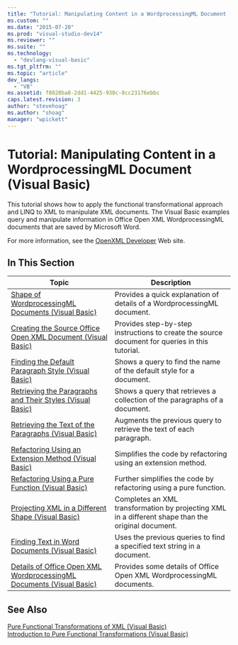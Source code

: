 ```yaml
---
title: "Tutorial: Manipulating Content in a WordprocessingML Document (Visual Basic)"
ms.custom: ""
ms.date: "2015-07-20"
ms.prod: "visual-studio-dev14"
ms.reviewer: ""
ms.suite: ""
ms.technology: 
  - "devlang-visual-basic"
ms.tgt_pltfrm: ""
ms.topic: "article"
dev_langs: 
  - "VB"
ms.assetid: f8028ba8-2dd1-4425-930c-8cc23176ebbc
caps.latest.revision: 3
author: "stevehoag"
ms.author: "shoag"
manager: "wpickett"
---
```

# Tutorial: Manipulating Content in a WordprocessingML Document (Visual Basic)
This tutorial shows how to apply the functional transformational approach and LINQ to XML to manipulate XML documents. The Visual Basic examples query and manipulate information in Office Open XML WordprocessingML documents that are saved by Microsoft Word.  
  
 For more information, see the [OpenXML Developer](http://go.microsoft.com/fwlink/?LinkID=95573) Web site.  
  
## In This Section  
  
|Topic|Description|  
|-----------|-----------------|  
|[Shape of WordprocessingML Documents (Visual Basic)](../../../../visual-basic\programming-guide\concepts\linq/shape-of-wordprocessingml-documents.md)|Provides a quick explanation of details of a WordprocessingML document.|  
|[Creating the Source Office Open XML Document (Visual Basic)](../../../../visual-basic\programming-guide\concepts\linq/creating-the-source-office-open-xml-document.md)|Provides step-by-step instructions to create the source document for queries in this tutorial.|  
|[Finding the Default Paragraph Style (Visual Basic)](../../../../visual-basic\programming-guide\concepts\linq/finding-the-default-paragraph-style.md)|Shows a query to find the name of the default style for a document.|  
|[Retrieving the Paragraphs and Their Styles (Visual Basic)](../../../../visual-basic\programming-guide\concepts\linq/retrieving-the-paragraphs-and-their-styles.md)|Shows a query that retrieves a collection of the paragraphs of a document.|  
|[Retrieving the Text of the Paragraphs (Visual Basic)](../../../../visual-basic\programming-guide\concepts\linq/retrieving-the-text-of-the-paragraphs.md)|Augments the previous query to retrieve the text of each paragraph.|  
|[Refactoring Using an Extension Method (Visual Basic)](../../../../visual-basic\programming-guide\concepts\linq/refactoring-using-an-extension-method.md)|Simplifies the code by refactoring using an extension method.|  
|[Refactoring Using a Pure Function (Visual Basic)](../../../../visual-basic\programming-guide\concepts\linq/refactoring-using-a-pure-function.md)|Further simplifies the code by refactoring using a pure function.|  
|[Projecting XML in a Different Shape (Visual Basic)](../../../../visual-basic\programming-guide\concepts\linq/projecting-xml-in-a-different-shape.md)|Completes an XML transformation by projecting XML in a different shape than the original document.|  
|[Finding Text in Word Documents (Visual Basic)](../../../../visual-basic\programming-guide\concepts\linq/finding-text-in-word-documents.md)|Uses the previous queries to find a specified text string in a document.|  
|[Details of Office Open XML WordprocessingML Documents (Visual Basic)](../../../../visual-basic\programming-guide\concepts\linq/details-of-office-open-xml-wordprocessingml-documents.md)|Provides some details of Office Open XML WordprocessingML documents.|  
  
## See Also  
 [Pure Functional Transformations of XML (Visual Basic)](../../../../visual-basic\programming-guide\concepts\linq/pure-functional-transformations-of-xml.md)   
 [Introduction to Pure Functional Transformations (Visual Basic)](../../../../visual-basic\programming-guide\concepts\linq/introduction-to-pure-functional-transformations.md)